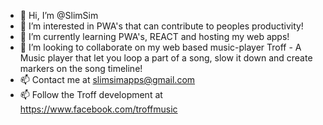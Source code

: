 - 👋 Hi, I’m @SlimSim
- 👀 I’m interested in PWA's that can contribute to peoples productivity!
- 🌱 I’m currently learning PWA's, REACT and hosting my web apps!
- 💞️ I’m looking to collaborate on my web based music-player Troff - A Music player that let you loop a part of a song, slow it down and create markers on the song timeline!
- 📫 Contact me at slimsimapps@gmail.com
- 📫 Follow the Troff development at https://www.facebook.com/troffmusic

<!---
SlimSim/SlimSim is a ✨ special ✨ repository because its `README.md` (this file) appears on your GitHub profile.
You can click the Preview link to take a look at your changes.
--->
